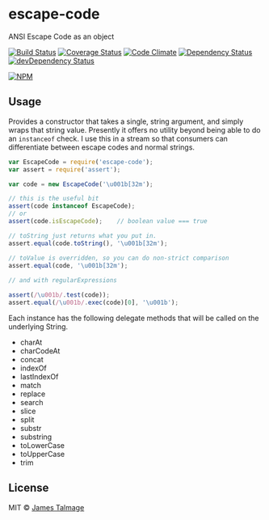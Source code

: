 # escape-code 

ANSI Escape Code as an object

[![Build Status](https://travis-ci.org/jamestalmage/escape-code.svg?branch=master)](https://travis-ci.org/jamestalmage/escape-code)
[![Coverage Status](https://coveralls.io/repos/jamestalmage/escape-code/badge.svg?branch=master&service=github)](https://coveralls.io/github/jamestalmage/escape-code?branch=master)
[![Code Climate](https://codeclimate.com/github/jamestalmage/escape-code/badges/gpa.svg)](https://codeclimate.com/github/jamestalmage/escape-code)
[![Dependency Status](https://david-dm.org/jamestalmage/escape-code.svg)](https://david-dm.org/jamestalmage/escape-code)
[![devDependency Status](https://david-dm.org/jamestalmage/escape-code/dev-status.svg)](https://david-dm.org/jamestalmage/escape-code#info=devDependencies)

[![NPM](https://nodei.co/npm/escape-code.png)](https://nodei.co/npm/escape-code/)

## Usage

Provides a constructor that takes a single, string argument, and simply wraps that string value.
Presently it offers no utility beyond being able to do an `instanceof` check. I use this in a stream
so that consumers can differentiate between escape codes and normal strings.

```js
var EscapeCode = require('escape-code');
var assert = require('assert');

var code = new EscapeCode('\u001b[32m');

// this is the useful bit
assert(code instanceof EscapeCode);
// or
assert(code.isEscapeCode);    // boolean value === true

// toString just returns what you put in.
assert.equal(code.toString(), '\u001b[32m');

// toValue is overridden, so you can do non-strict comparison
assert.equal(code, '\u001b[32m');
  
// and with regularExpressions

assert(/\u001b/.test(code));
assert.equal(/\u001b/.exec(code)[0], '\u001b');

```

Each instance has the following delegate methods that will be called on the
underlying String.

- charAt
- charCodeAt
- concat
- indexOf
- lastIndexOf
- match
- replace
- search
- slice
- split
- substr
- substring
- toLowerCase
- toUpperCase
- trim


## License

MIT © [James Talmage](http://github.com/jamestalmage)
